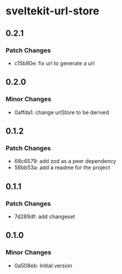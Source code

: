 # sveltekit-url-store

## 0.2.1

### Patch Changes

- c15b80e: fix url to generate a url

## 0.2.0

### Minor Changes

- 0affda1: change urlStore to be derived

## 0.1.2

### Patch Changes

- 68c6579: add zod as a peer dependency
- 56bb53a: add a readme for the project

## 0.1.1

### Patch Changes

- 7d289df: add changeset

## 0.1.0

### Minor Changes

- 0a508eb: Initial version
